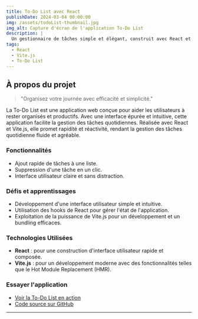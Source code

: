 ```yaml
---
title: To-Do List avec React
publishDate: 2024-03-04 00:00:00
img: /assets/todoList-thumbnail.jpg
img_alt: Capture d'écran de l'application To-Do List
description: |
  Un gestionnaire de tâches simple et élégant, construit avec React et Vite.js, permettant aux utilisateurs de gérer facilement leurs tâches quotidiennes.
tags:
  - React
  - Vite.js
  - To-Do List
---
```


## À propos du projet

> "Organisez votre journée avec efficacité et simplicité."

La To-Do List est une application web conçue pour aider les utilisateurs à rester organisés et productifs. Avec une interface épurée et intuitive, cette application facilite la gestion des tâches quotidiennes. Réalisée avec React et Vite.js, elle promet rapidité et réactivité, rendant la gestion des tâches quotidienne fluide et agréable.

### Fonctionnalités

- Ajout rapide de tâches à une liste.
- Suppression d'une tâche en un clic.
- Interface utilisateur claire et sans distraction.

### Défis et apprentissages

- Développement d'une interface utilisateur simple et intuitive.
- Utilisation des hooks de React pour gérer l'état de l'application.
- Exploitation de la puissance de Vite.js pour un développement et un bundling efficaces.

### Technologies Utilisées

- **React** : pour une construction d'interface utilisateur rapide et composée.
- **Vite.js** : pour un développement moderne avec des fonctionnalités telles que le Hot Module Replacement (HMR).

### Essayer l'application

- [Voir la To-Do List en action](https://todo-react-seven-vert.vercel.app/)
- [Code source sur GitHub](https://github.com/Mathieu-Soussignan/Todo_react)

---
